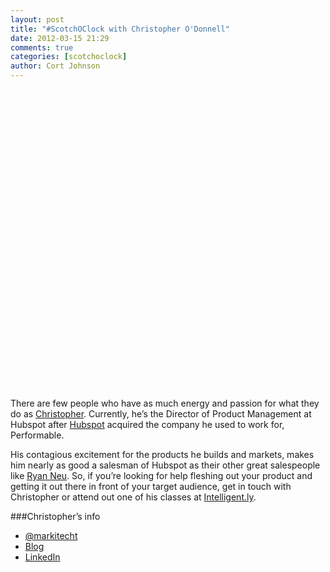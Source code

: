 ```yaml
---
layout: post
title: "#ScotchOClock with Christopher O'Donnell"
date: 2012-03-15 21:29
comments: true
categories: [scotchoclock]
author: Cort Johnson
---
```

<object width="853" height="480"><param name="movie" value="http://www.youtube.com/v/Z2pM4XR_tlM?version=3&amp;hl=en_US&amp;rel=0"></param><param name="allowFullScreen" value="true"></param><param name="allowscriptaccess" value="always"></param><embed src="http://www.youtube.com/v/Z2pM4XR_tlM?version=3&amp;hl=en_US&amp;rel=0" type="application/x-shockwave-flash" width="853" height="480" allowscriptaccess="always" allowfullscreen="true"></embed></object>

There are few people who have as much energy and passion for what they do as [Christopher](http://twitter.com/markitecht).  Currently, he’s the Director of Product Management at Hubspot after [Hubspot](http://hubspot.com/) acquired the company he used to work for, Performable.

His contagious excitement for the products he builds and markets, makes him nearly as good a salesman of Hubspot as their other great salespeople like [Ryan Neu](http://twitter.com/ryanrneu).  So, if you’re looking for help fleshing out your product and getting it out there in front of your target audience, get in touch with Christopher or attend out one of his classes at [Intelligent.ly](http://intelligent.ly/).

###Christopher’s info

* [@markitecht](https://twitter.com/#!/markitecht)
* [Blog](http://markitecht.com/)
* [LinkedIn](http://www.linkedin.com/in/markitecht)